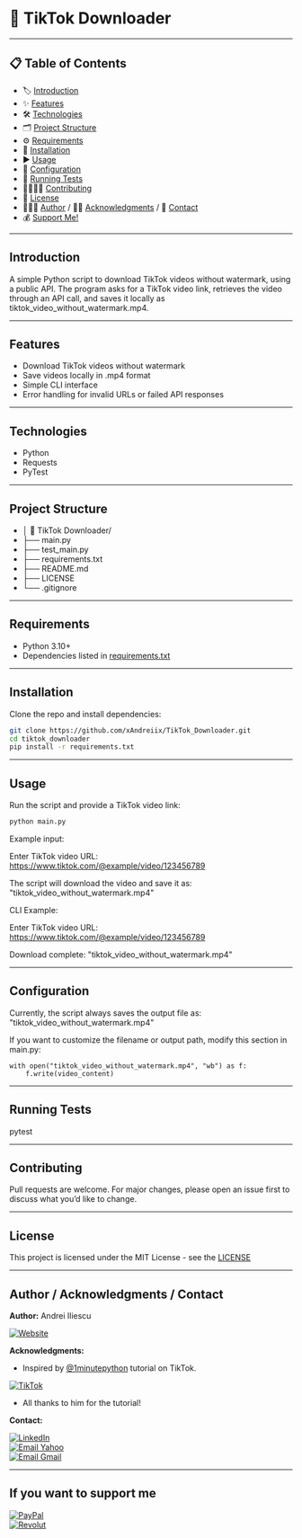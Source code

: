# 🎥 TikTok Downloader

---

## 📋 Table of Contents
- 🏷️ [Introduction](#introduction)
- ✨ [Features](#features)
- 🛠️ [Technologies](#technologies)
- 🗂️ [Project Structure](#project-structure)
- ⚙️ [Requirements](#requirements)
- 💾 [Installation](#installation)
- ▶️ [Usage](#usage)
- 🔧 [Configuration](#configuration)
- 🧪 [Running Tests](#running-tests)
- 🫱🏻‍🫲🏼 [Contributing](#contributing)
- 📜 [License](#license)
- 👨🏻‍💻 [Author](#author--acknowledgments--contact) / 🙏🏻 [Acknowledgments](##author--acknowledgments--contact) / 📩 [Contact](##author--acknowledgments--contact)
- 💰 [Support Me!](##if-you-want-to-support-me)

---

## Introduction
A simple Python script to download TikTok videos without watermark, using a public API.
The program asks for a TikTok video link, retrieves the video through an API call, and saves it locally as tiktok_video_without_watermark.mp4.
<!-- ## Badges -->
<!-- ## Live Demo -->
<!-- ## Screenshots -->

---

## Features
- Download TikTok videos without watermark
- Save videos locally in .mp4 format
- Simple CLI interface
- Error handling for invalid URLs or failed API responses

---

## Technologies
- Python
- Requests
- PyTest

---

## Project Structure
- │ 📁 TikTok Downloader/
- ├── main.py
- ├── test_main.py
- ├── requirements.txt
- ├── README.md
- ├── LICENSE
- └── .gitignore

---

## Requirements
- Python 3.10+
- Dependencies listed in [requirements.txt](requirements.txt)

---

## Installation
Clone the repo and install dependencies:
```bash
git clone https://github.com/xAndreiix/TikTok_Downloader.git
cd tiktok_downloader
pip install -r requirements.txt
```

---

## Usage
Run the script and provide a TikTok video link:
```bash
python main.py
```
Example input:

Enter TikTok video URL: https://www.tiktok.com/@example/video/123456789

The script will download the video and save it as: "tiktok_video_without_watermark.mp4"

CLI Example:

Enter TikTok video URL: https://www.tiktok.com/@example/video/123456789

Download complete: "tiktok_video_without_watermark.mp4"

---

## Configuration
Currently, the script always saves the output file as: "tiktok_video_without_watermark.mp4"

If you want to customize the filename or output path, modify this section in main.py:

    with open("tiktok_video_without_watermark.mp4", "wb") as f:
        f.write(video_content)

---

## Running Tests
pytest
<!-- ## Deployment -->
<!-- ## Notes -->
<!-- ## Road Map -->
<!-- ## FAQ -->

---

## Contributing
Pull requests are welcome.
For major changes, please open an issue first to discuss what you’d like to change.
<!-- ## Changelog -->

---

## License
This project is licensed under the MIT License - see the [LICENSE](LICENSE)

---

## Author / Acknowledgments / Contact
**Author:** 
Andrei Iliescu

[![Website](https://img.shields.io/badge/Website-PORTFOLIO-gold?style=for-the-badge&logo=about-dot-me&logoColor=white)](https://xandreiix.github.io/Andrei-Iliescu-Portfolio/)

**Acknowledgments:**  
- Inspired by [@1minutepython](https://www.tiktok.com/@1minutepython) tutorial on TikTok.

[![TikTok](https://img.shields.io/badge/TikTok-000000?style=for-the-badge&logo=TikTok&logoColor=white)](https://www.tiktok.com/@1minutepython/video/7541884991215537463?is_from_webapp=1&sender_device=pc)
- All thanks to him for the tutorial!

**Contact:**  

[![LinkedIn](https://img.shields.io/badge/LinkedIn-0077B5?style=for-the-badge&logo=linkedin&logoColor=white)](https://linkedin.com/in/andrei-iliescu-aa7910214)<br>
[![Email Yahoo](https://img.shields.io/badge/Email-andrey_iliescu%40yahoo.com-6001D2?style=for-the-badge&logoColor=white)](mailto:andrey_iliescu@yahoo.com)<br>
[![Email Gmail](https://img.shields.io/badge/Gmail-andrei.iliescu13102000%40gmail.com-D14836?style=for-the-badge&logo=gmail&logoColor=white)](mailto:andrei.iliescu13102000@gmail.com)

---

## If you want to support me
[![PayPal](https://img.shields.io/badge/PayPal-xAndreiix-00457C?style=for-the-badge&logo=paypal&logoColor=white)](https://paypal.me/xAndreiix)<br>
[![Revolut](https://img.shields.io/badge/Revolut-xAndreiix-001B2E?style=for-the-badge&logoColor=white)](https://revolut.me/xandreiix)
